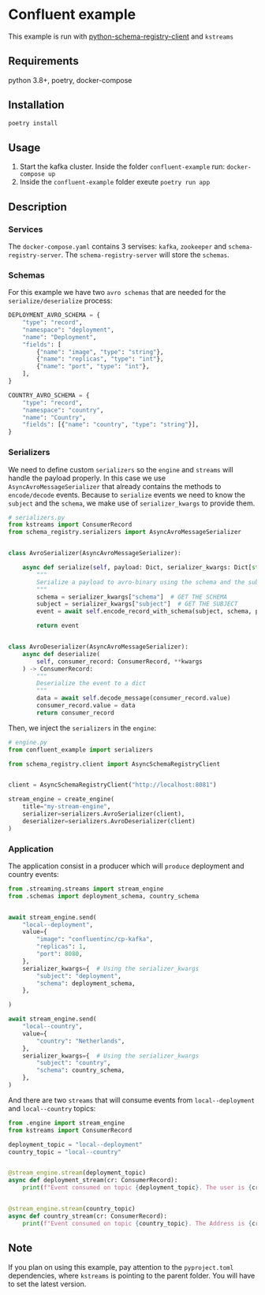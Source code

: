# Confluent example

This example is run with [python-schema-registry-client](https://github.com/marcosschroh/python-schema-registry-client) and `kstreams`

## Requirements

python 3.8+, poetry, docker-compose

## Installation

```bash
poetry install
```

## Usage

1. Start the kafka cluster. Inside the folder `confluent-example` run: `docker-compose up`
2. Inside the `confluent-example` folder exeute `poetry run app`

## Description

### Services

The `docker-compose.yaml` contains 3 servises: `kafka`, `zookeeper` and `schema-registry-server`. The `schema-registry-server`
will store the `schemas`.

### Schemas

For this example we have two `avro schemas` that are needed for the `serialize/deserialize` process:

```python
DEPLOYMENT_AVRO_SCHEMA = {
    "type": "record",
    "namespace": "deployment",
    "name": "Deployment",
    "fields": [
        {"name": "image", "type": "string"},
        {"name": "replicas", "type": "int"},
        {"name": "port", "type": "int"},
    ],
}

COUNTRY_AVRO_SCHEMA = {
    "type": "record",
    "namespace": "country",
    "name": "Country",
    "fields": [{"name": "country", "type": "string"}],
}
```

### Serializers

We need to define custom `serializers` so the `engine` and `streams` will handle the payload properly.
In this case we use `AsyncAvroMessageSerializer` that already contains the methods to `encode/decode` events.
Because to `serialize` events we need to know the `subject` and the `schema`, we make use of `serializer_kwargs`
to provide them.

```python
# serializers.py
from kstreams import ConsumerRecord
from schema_registry.serializers import AsyncAvroMessageSerializer


class AvroSerializer(AsyncAvroMessageSerializer):

    async def serialize(self, payload: Dict, serializer_kwargs: Dict[str, str], **kwargs) -> bytes:
        """
        Serialize a payload to avro-binary using the schema and the subject
        """
        schema = serializer_kwargs["schema"]  # GET THE SCHEMA
        subject = serializer_kwargs["subject"]  # GET THE SUBJECT
        event = await self.encode_record_with_schema(subject, schema, payload)

        return event


class AvroDeserializer(AsyncAvroMessageSerializer):
    async def deserialize(
        self, consumer_record: ConsumerRecord, **kwargs
    ) -> ConsumerRecord:
        """
        Deserialize the event to a dict
        """
        data = await self.decode_message(consumer_record.value)
        consumer_record.value = data
        return consumer_record
```

Then, we inject the `serializers` in the `engine`:


```python
# engine.py
from confluent_example import serializers

from schema_registry.client import AsyncSchemaRegistryClient


client = AsyncSchemaRegistryClient("http://localhost:8081")

stream_engine = create_engine(
    title="my-stream-engine",
    serializer=serializers.AvroSerializer(client),
    deserializer=serializers.AvroDeserializer(client)
)
```

### Application

The application consist in a producer which will `produce` deployment and country events:

```python
from .streaming.streams import stream_engine
from .schemas import deployment_schema, country_schema


await stream_engine.send(
    "local--deployment",
    value={
        "image": "confluentinc/cp-kafka",
        "replicas": 1,
        "port": 8080,
    },
    serializer_kwargs={  # Using the serializer_kwargs
        "subject": "deployment",
        "schema": deployment_schema,
    },

)

await stream_engine.send(
    "local--country",
    value={
        "country": "Netherlands",
    },
    serializer_kwargs={  # Using the serializer_kwargs
        "subject": "country",
        "schema": country_schema,
    },
)
```

And there are two `streams` that will consume events from `local--deployment` and `local--country` topics:

```python
from .engine import stream_engine
from kstreams import ConsumerRecord

deployment_topic = "local--deployment"
country_topic = "local--country"


@stream_engine.stream(deployment_topic)
async def deployment_stream(cr: ConsumerRecord):
    print(f"Event consumed on topic {deployment_topic}. The user is {cr.value}")


@stream_engine.stream(country_topic)
async def country_stream(cr: ConsumerRecord):
    print(f"Event consumed on topic {country_topic}. The Address is {cr.value}")
```

## Note

If you plan on using this example, pay attention to the `pyproject.toml` dependencies, where
`kstreams` is pointing to the parent folder. You will have to set the latest version.

